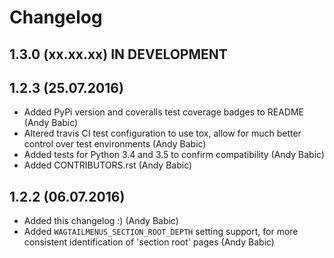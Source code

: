 Changelog
=========

1.3.0 (xx.xx.xx) IN DEVELOPMENT
---------------------------------


1.2.3 (25.07.2016)
---------------------------------

* Added PyPi version and coveralls test coverage badges to README (Andy Babic)
* Altered travis CI test configuration to use tox, allow for much better
  control over test environments (Andy Babic)
* Added tests for Python 3.4 and 3.5 to confirm compatibility (Andy Babic)
* Added CONTRIBUTORS.rst (Andy Babic)


1.2.2 (06.07.2016)
------------------

 * Added this changelog :) (Andy Babic)
 * Added `WAGTAILMENUS_SECTION_ROOT_DEPTH` setting support, for more consistent identification of 'section root' pages (Andy Babic)


